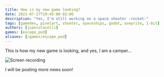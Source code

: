 ```yaml
---
title: How is my new game looking?
date: 2021-07-27T19:45:00-03:00
description: "Yes, I'm still working on a space shooter :rocket:"
tags: [gamedev, pixelart, shooter, spaceships, godot, aseprite, 1-bit]
authors: [juancolacelli]
games: [escape_pod]
aliases: [/games/escape_pod]
---
```


This is how my new game is looking, and yes, I am a camper...

![Screen recording](screen_recording.gif)

I will be posting more news soon!
